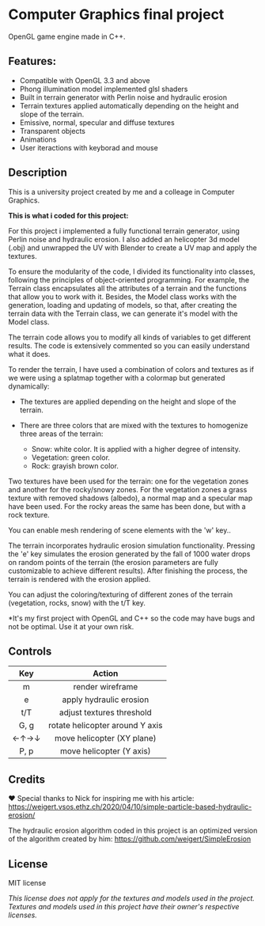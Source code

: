 # Computer Graphics final project
OpenGL game engine made in C++.

## Features:
- Compatible with OpenGL 3.3 and above 
- Phong illumination model implemented glsl shaders
- Built in terrain generator with Perlin noise and hydraulic erosion
- Terrain textures applied automatically depending on the height and slope of the terrain.
- Emissive, normal, specular and diffuse textures
- Transparent objects
- Animations
- User iteractions with keyborad and mouse

## Description 
This is a university project created by me and a colleage in Computer Graphics.

**This is what i coded for this project:**

For this project i implemented a fully functional terrain generator, using Perlin noise and hydraulic erosion.
I also added an helicopter 3d model (.obj) and unwrapped the UV with Blender to create a UV map and apply the textures.

To ensure the modularity of the code, I divided its functionality into classes, following the principles of object-oriented programming. For example, the Terrain class encapsulates all the attributes of a terrain and the functions that allow you to work with it. Besides, the Model class works with the generation, loading and updating of models, so that, after creating the terrain data with the Terrain class, we can generate it's model with the Model class.  

The terrain code allows you to modify all kinds of variables to get different results. The code is extensively commented so you can easily understand what it does.

To render the terrain, I have used a combination of colors and textures as if we were using a splatmap together with a colormap but generated dynamically:

- The textures are applied depending on the height and slope of the terrain.
- There are three colors that are mixed with the textures to homogenize three areas of the terrain:

  - Snow: white color. It is applied with a higher degree of intensity.
  - Vegetation: green color.
  - Rock: grayish brown color.
  
Two textures have been used for the terrain: one for the vegetation zones and another for the rocky/snowy zones. For the vegetation zones a grass texture with removed shadows (albedo), a normal map and a specular map have been used. For the rocky areas the same has been done, but with a rock texture.

You can enable mesh rendering of scene elements with the 'w' key..

The terrain incorporates hydraulic erosion simulation functionality. Pressing the 'e' key simulates the erosion generated by the fall of 1000 water drops on random points of the terrain (the erosion parameters are fully customizable to achieve different results). After finishing the process, the terrain is rendered with the erosion applied.

You can adjust the coloring/texturing of different zones of the terrain (vegetation, rocks, snow) with the t/T key.

*It's my first project with OpenGL and C++ so the code may have bugs and not be optimal. Use it at your own risk.

## Controls

| Key   |             Action              | 
| :---: | :------------------------------:|
| m     | render wireframe                |
| e     | apply hydraulic erosion         | 
| t/T   | adjust textures threshold       | 
| G, g  | rotate helicopter around Y axis | 
| ←↑→↓  | move helicopter (XY plane)      | 
| P, p  | move helicopter (Y axis)        | 


## Credits

❤️ Special thanks to Nick for inspiring me with his article: https://weigert.vsos.ethz.ch/2020/04/10/simple-particle-based-hydraulic-erosion/

The hydraulic erosion algorithm coded in this project is an optimized version
of the algorithm created by him: https://github.com/weigert/SimpleErosion

## License

MIT license

*This license does not apply for the textures and models used in the project. Textures and models used in this project have their owner's respective licenses.*





